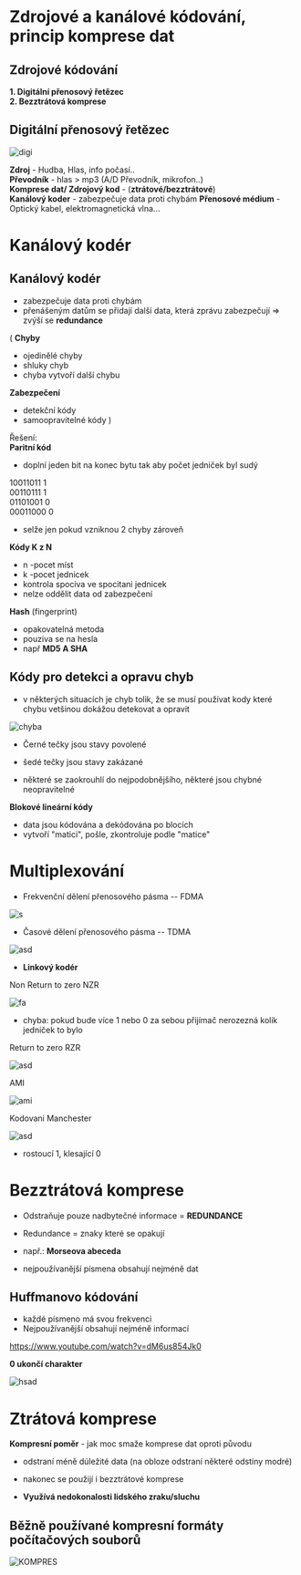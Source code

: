 # Zdrojové a kanálové kódování, princip komprese dat

## Zdrojové kódování
**1. Digitální přenosový řetězec**<br>
**2. Bezztrátová komprese**

## Digitální přenosový řetězec

![digi](https://mamut.spseol.cz/nozka/psk/110-zdrojove_kodovani/blokschema.png)

**Zdroj** - Hudba, Hlas, info počasí..<br>
**Převodník** - hlas > mp3 (A/D Převodník, mikrofon..)<br>
**Komprese dat/ Zdrojový kod** -  (**ztrátové/bezztrátové**)<br>
**Kanálový koder** - zabezpečuje data proti chybám
**Přenosové médium** - Optický kabel, elektromagnetická vlna...

# Kanálový kodér

## Kanálový kodér
* zabezpečuje data proti chybám
* přenášeným datům se přidají další data, která zprávu zabezpečují => zvýší se **redundance**

(
**Chyby**
* ojedinělé chyby
* shluky chyb
* chyba vytvoří další chybu

**Zabezpečení**
* detekční kódy
* samoopravitelné kódy
)

Řešení:<br>
**Paritní kód**
* doplní jeden bit na konec bytu tak aby počet jedniček byl sudý

10011011  1<br>
00110111  1<br>
01101001  0<br>
00011000  0

* selže jen pokud vzniknou 2 chyby zároveň

**Kódy K z N**
* n -pocet míst
* k -pocet jednicek
* kontrola spociva ve spocitani jednicek
* nelze oddělit data od zabezpečení

**Hash** (fingerprint)
* opakovatelná metoda
* pouziva se na hesla
* např **MD5 A SHA**

## Kódy pro detekci a opravu chyb

* v některých situacích je chyb tolik, že se musí používat kody které chybu vetšinou dokážou detekovat a opravit

![chyba](https://mamut.spseol.cz/nozka/psk/126-kanalove_kodovani/opravach.png)

* Černé tečky jsou stavy povolené
* šedé tečky jsou stavy zakázané

* některé se zaokrouhlí do nejpodobnějšího, některé jsou chybné neopravitelné

**Blokové lineární kódy**
* data jsou kódována a dekódována po blocích
* vytvoří "matici", pošle, zkontroluje podle "matice"

# Multiplexování

* Frekvenční dělení přenosového pásma -- FDMA

![s](https://mamut.spseol.cz/nozka/psk/130-multiplexovani/frekvencni-deleni.png)

* Časové dělení přenosového pásma -- TDMA

![asd](https://mamut.spseol.cz/nozka/psk/130-multiplexovani/casove-deleni.png)

* **Linkový kodér**

Non Return to zero NZR<br>

![fa](https://mamut.spseol.cz/nozka/psk/130-multiplexovani/NRZcode.png)

* chyba: pokud bude více 1 nebo 0 za sebou přijímač nerozezná kolik jedniček to bylo

Return to zero RZR<br>

![asd](https://mamut.spseol.cz/nozka/psk/130-multiplexovani/RZcode.png)

AMI<br>

![ami](https://i.gyazo.com/3c8c9c26b2e5ed6eaafe3ce1634ca6b0.png)


Kodovani Manchester<br>

![asd](https://mamut.spseol.cz/nozka/psk/130-multiplexovani/manchester_encoding.png)
* rostoucí 1, klesající 0

# Bezztrátová komprese

* Odstraňuje pouze nadbytečné informace = **REDUNDANCE**
* Redundance = znaky které se opakují

* např.: **Morseova abeceda**
* nejpoužívanější písmena obsahují nejméně dat

## Huffmanovo kódování
* každé písmeno má svou frekvenci
* Nejpoužívanější obsahují nejméně informací

https://www.youtube.com/watch?v=dM6us854Jk0

**0 ukončí charakter**

![hsad](https://i.gyazo.com/10e6950c100adc1c05949820522c654a.png)

# Ztrátová komprese

**Kompresní poměr** - jak moc smaže komprese dat oproti původu

* odstraní méně dúležité data (na obloze odstraní některé odstíny modré)
* nakonec se použijí i bezztrátové komprese

* **Využívá nedokonalosti lidského zraku/sluchu**

## Běžně používané kompresní formáty počítačových souborů

![KOMPRES](https://i.gyazo.com/49086015f91e51d85a1de45466692e3a.png)